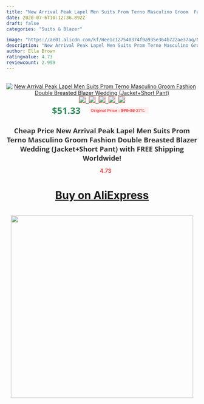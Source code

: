 ```yaml
---
title: "New Arrival Peak Lapel Men Suits Prom Terno Masculino Groom  Fashion Double Breasted Blazer Wedding (Jacket+Short Pant)"
date: 2020-07-6T10:12:36.892Z
draft: false
categories: "Suits & Blazer"

image: "https://ae01.alicdn.com/kf/Hee1c127540374f9a935e364b722ae37aq/New-Arrival-Peak-Lapel-Men-Suits-Prom-Terno-Masculino-Groom-Fashion-Double-Breasted-Blazer-Wedding-Jacket.jpg"
description: "New Arrival Peak Lapel Men Suits Prom Terno Masculino Groom  Fashion Double Breasted Blazer Wedding (Jacket+Short Pant)"
author: Ella Brown
ratingvalue: 4.73
reviewcount: 2.999
---
```

<br>
<div style="text-align: center;">
<a href="https://s.click.aliexpress.com/e/_97FdKz" target="_blank" rel="nofollow noopener noreferrer"><img alt="New Arrival Peak Lapel Men Suits Prom Terno Masculino Groom  Fashion Double Breasted Blazer Wedding (Jacket+Short Pant)" class="magnifier-image" src="https://ae01.alicdn.com/kf/Hee1c127540374f9a935e364b722ae37aq/New-Arrival-Peak-Lapel-Men-Suits-Prom-Terno-Masculino-Groom-Fashion-Double-Breasted-Blazer-Wedding-Jacket.jpg_640x640.jpg">
<br>
<img style="border:1px solid salmon" src="https://ae01.alicdn.com/kf/Hee1c127540374f9a935e364b722ae37aq/New-Arrival-Peak-Lapel-Men-Suits-Prom-Terno-Masculino-Groom-Fashion-Double-Breasted-Blazer-Wedding-Jacket.jpg_120x120.jpg">&nbsp;&nbsp;<img style="border:1px solid salmon" src="https://ae01.alicdn.com/kf/H42caf73980e74b4ca40c105eebd1ed6fl/New-Arrival-Peak-Lapel-Men-Suits-Prom-Terno-Masculino-Groom-Fashion-Double-Breasted-Blazer-Wedding-Jacket.jpg_120x120.jpg">&nbsp;&nbsp;<img style="border:1px solid salmon" src="_120x120.jpg">&nbsp;&nbsp;<img style="border:1px solid salmon" src="_120x120.jpg">&nbsp;&nbsp;<img style="border:1px solid salmon" src="_120x120.jpg"></a></div><br0>
<div style="text-align: center;"><span style="background-color: white; border: 0px; box-sizing: border-box; color: seagreen; display: inline-block; font-family: &quot;open sans&quot; , &quot;arial&quot; , &quot;helvetica&quot; , sans-serif , &quot;heiti&quot;; font-size: 24px; font-stretch: inherit; font-weight: 700; line-height: inherit; margin: 0px 10px 0px 0px; padding: 0px; vertical-align: middle;">$51.33 </span>
<span style="background: rgb(255 , 241 , 241); border-radius: 3px; border: 0px; box-sizing: border-box; color: #ff4747; display: inline-block; font-family: inherit; font-size: 12px; font-stretch: inherit; font-style: inherit; font-variant: inherit; font-weight: 600; line-height: inherit; margin: 0px; padding: 2px 5px; transform: scale(0.9); vertical-align: middle;">Original Price : <b style="text-decoration: line-through;">$70.32 </b> 27%&nbsp;&nbsp;</span></div>
<h1 style="color: #333333; display: inline-block; font-family: &quot;open sans&quot; , &quot;arial&quot; , &quot;helvetica&quot; , sans-serif , &quot;heiti&quot;; font-size: 18px; font-stretch: inherit; font-weight: 700; text-align: center;">Cheap Price New Arrival Peak Lapel Men Suits Prom Terno Masculino Groom  Fashion Double Breasted Blazer Wedding (Jacket+Short Pant) with FREE Shipping Worldwide!</h1>
<div style="color: #ff4747; text-align: center;">
<img src="https://4.bp.blogspot.com/-M0ZcTcb-5uY/XleCXlxnR4I/AAAAAAAAAEc/OrjgMkXV1oMQFaCRZj5HQwOCBcu3w1FegCPcBGAYYCw/s1600/star.png" style="height: 15px;">&nbsp;<b>4.73</b></div>
<div class="button_cont" align="center"><a class="buynow_a" href="https://s.click.aliexpress.com/e/_97FdKz" target="_blank" rel="nofollow noopener noreferrer"><H1>Buy on AliExpress</H1></a></div><br>
<div class="separator" style="clear: both; text-align: center;">
<img src="https://lh3.googleusercontent.com/-pTy5HemUv9M/XlePHvY0dAI/AAAAAAAAAE4/0nX5iRUoIWY8eMW9Dpxeirr157OZliDIgCLcBGAsYHQ/s1600/badge.gif" width="480">
</div>

